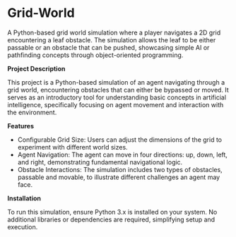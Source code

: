 # Grid-World
A Python-based grid world simulation where a player navigates a 2D grid encountering a leaf obstacle. The simulation allows the leaf to be either passable or an obstacle that can be pushed, showcasing simple AI or pathfinding concepts through object-oriented programming.


**Project Description**

This project is a Python-based simulation of an agent navigating through a grid world, encountering obstacles that can either be bypassed or moved. It serves as an introductory tool for understanding basic concepts in artificial intelligence, specifically focusing on agent movement and interaction with the environment.

**Features**
- Configurable Grid Size: Users can adjust the dimensions of the grid to experiment with different world sizes.
- Agent Navigation: The agent can move in four directions: up, down, left, and right, demonstrating fundamental navigational logic.
- Obstacle Interactions: The simulation includes two types of obstacles, passable and movable, to illustrate different challenges an agent may face.

**Installation**

To run this simulation, ensure Python 3.x is installed on your system. No additional libraries or dependencies are required, simplifying setup and execution.

